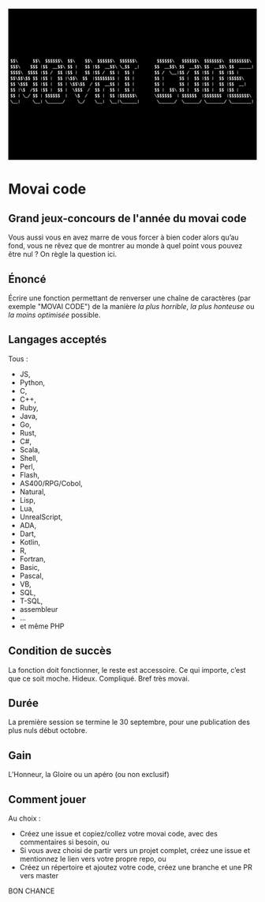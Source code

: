 ![](./movaicode.png)

# Movai code
## Grand jeux-concours de l'année du movai code

Vous aussi vous en avez marre de vous forcer à bien coder alors qu’au fond, vous ne rêvez que de montrer au monde à quel point vous pouvez être nul ? On règle la question ici.

## Énoncé
Écrire une fonction permettant de renverser une chaîne de caractères (par exemple "MOVAI CODE") de la manière _la plus horrible_, _la plus honteuse_ ou _la moins optimisée_ possible.

## Langages acceptés

Tous :

 - JS,
 - Python,
 - C,
 - C++,
 - Ruby,
 - Java,
 - Go,
 - Rust,
 - C#,
 - Scala,
 - Shell,
 - Perl,
 - Flash,
 - AS400/RPG/Cobol,
 - Natural,
 - Lisp,
 - Lua,
 - UnrealScript,
 - ADA,
 - Dart,
 - Kotlin,
 - R,
 - Fortran,
 - Basic,
 - Pascal,
 - VB,
 - SQL,
 - T-SQL,
 - assembleur
 - ...
 - et même PHP
 
## Condition de succès

La fonction doit fonctionner, le reste est accessoire. Ce qui importe, c’est que ce soit moche. Hideux. Compliqué. Bref très movai.

## Durée

La première session se termine le 30 septembre, pour une publication des plus nuls début octobre.

## Gain

L’Honneur, la Gloire ou un apéro (ou non exclusif)

## Comment jouer

Au choix :

* Créez une issue et copiez/collez votre movai code, avec des commentaires si besoin, ou
* Si vous avez choisi de partir vers un projet complet, créez une issue et mentionnez le lien vers votre propre repo, ou
* Créez un répertoire et ajoutez votre code, créez une branche et une PR vers master

 BON CHANCE
